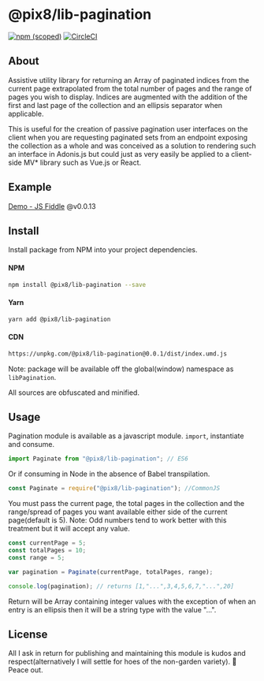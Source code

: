 # @pix8/lib-pagination


[![npm (scoped)](https://img.shields.io/npm/v/@pix8/lib-pagination.svg)](https://www.npmjs.com/package/@pix8/lib-pagination)
[![CircleCI](https://circleci.com/bb/pix8/npm.lib-pagination.svg?style=svg&circle-token=1087e02408bd932a6ad3430268cc484bd6735ba5)](https://circleci.com/bb/pix8/npm.lib-pagination)

## About

Assistive utility library for returning an Array of paginated indices from the current page extrapolated from the total number of pages and the range of pages you wish to display. Indices are augmented with the addition of the first and last page of the collection and an ellipsis separator when applicable.

This is useful for the creation of passive pagination user interfaces on the client when you are requesting paginated sets from an endpoint exposing the collection as a whole and was conceived as a solution to rendering such an interface in Adonis.js but could just as very easily be applied to a client-side MV* library such as Vue.js or React.

## Example

[Demo - JS Fiddle](https://jsfiddle.net/jonathanbrincat/c1h6487k/199/) @v0.0.13

## Install
Install package from NPM into your project dependencies.

#### NPM
```bash
npm install @pix8/lib-pagination --save
```

#### Yarn
```bash
yarn add @pix8/lib-pagination
```

#### CDN
```html
https://unpkg.com/@pix8/lib-pagination@0.0.1/dist/index.umd.js
```
Note: package will be available off the global(window) namespace as `libPagination`.

All sources are obfuscated and minified.

## Usage
Pagination module is available as a javascript module. `import`, instantiate and consume.

```javascript
import Paginate from "@pix8/lib-pagination"; // ES6
```

Or if consuming in Node in the absence of Babel transpilation.

```javascript
const Paginate = require("@pix8/lib-pagination"); //CommonJS
```

You must pass the current page, the total pages in the collection and the range/spread of pages you want available either side of the current page(default is 5). Note: Odd numbers tend to work better with this treatment but it will accept any value.

```javascript
const currentPage = 5;
const totalPages = 10;
const range = 5;

var pagination = Paginate(currentPage, totalPages, range);

console.log(pagination); // returns [1,"...",3,4,5,6,7,"...",20]
```

Return will be Array containing integer values with the exception of when an entry is an ellipsis then it will be a string type with the value "...".

## License

All I ask in return for publishing and maintaining this module is kudos and respect(alternatively I will settle for hoes of the non-garden variety). 🤘 Peace out.
